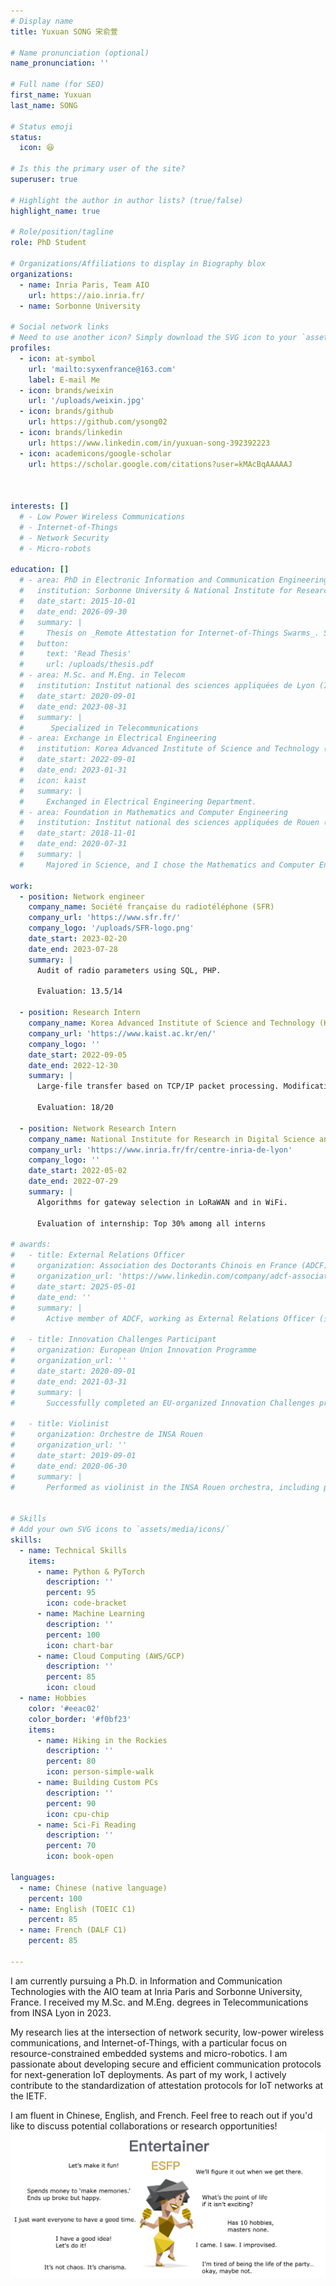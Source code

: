 ```yaml
---
# Display name
title: Yuxuan SONG 宋俞萱

# Name pronunciation (optional)
name_pronunciation: ''

# Full name (for SEO)
first_name: Yuxuan
last_name: SONG

# Status emoji
status:
  icon: 😆

# Is this the primary user of the site?
superuser: true

# Highlight the author in author lists? (true/false)
highlight_name: true

# Role/position/tagline
role: PhD Student

# Organizations/Affiliations to display in Biography blox
organizations:
  - name: Inria Paris, Team AIO
    url: https://aio.inria.fr/ 
  - name: Sorbonne University

# Social network links
# Need to use another icon? Simply download the SVG icon to your `assets/media/icons/` folder.
profiles:
  - icon: at-symbol
    url: 'mailto:syxenfrance@163.com'
    label: E-mail Me
  - icon: brands/weixin
    url: '/uploads/weixin.jpg'  
  - icon: brands/github
    url: https://github.com/ysong02 
  - icon: brands/linkedin
    url: https://www.linkedin.com/in/yuxuan-song-392392223
  - icon: academicons/google-scholar
    url: https://scholar.google.com/citations?user=kMAcBqAAAAAJ



interests: []
  # - Low Power Wireless Communications
  # - Internet-of-Things
  # - Network Security
  # - Micro-robots

education: []
  # - area: PhD in Electronic Information and Communication Engineering
  #   institution: Sorbonne University & National Institute for Research in Digital Science and Technology (Inria) Paris
  #   date_start: 2015-10-01
  #   date_end: 2026-09-30
  #   summary: |
  #     Thesis on _Remote Attestation for Internet-of-Things Swarms_. Supervised by Dr. Thomas Watteyne and Dr. Malisa Vucinic.
  #   button:
  #     text: 'Read Thesis'
  #     url: /uploads/thesis.pdf
  # - area: M.Sc. and M.Eng. in Telecom
  #   institution: Institut national des sciences appliquées de Lyon (INSA Lyon)
  #   date_start: 2020-09-01
  #   date_end: 2023-08-31
  #   summary: |
  #      Specialized in Telecommunications
  # - area: Exchange in Electrical Engineering
  #   institution: Korea Advanced Institute of Science and Technology (KAIST)
  #   date_start: 2022-09-01
  #   date_end: 2023-01-31
  #   icon: kaist
  #   summary: |
  #     Exchanged in Electrical Engineering Department.
  # - area: Foundation in Mathematics and Computer Engineering
  #   institution: Institut national des sciences appliquées de Rouen (INSA Rouen)
  #   date_start: 2018-11-01
  #   date_end: 2020-07-31
  #   summary: |
  #     Majored in Science, and I chose the Mathematics and Computer Engineering

work:
  - position: Network engineer
    company_name: Société française du radiotéléphone (SFR) 
    company_url: 'https://www.sfr.fr/'
    company_logo: '/uploads/SFR-logo.png'
    date_start: 2023-02-20
    date_end: 2023-07-28
    summary: |
      Audit of radio parameters using SQL, PHP.

      Evaluation: 13.5/14

  - position: Research Intern
    company_name: Korea Advanced Institute of Science and Technology (KAIST) NDSL Lab
    company_url: 'https://www.kaist.ac.kr/en/'
    company_logo: ''
    date_start: 2022-09-05
    date_end: 2022-12-30
    summary: |
      Large-file transfer based on TCP/IP packet processing. Modification of protocol on low layer via DPDK
      
      Evaluation: 18/20

  - position: Network Research Intern
    company_name: National Institute for Research in Digital Science and Technology (Inria) Lyon
    company_url: 'https://www.inria.fr/fr/centre-inria-de-lyon'
    company_logo: ''
    date_start: 2022-05-02
    date_end: 2022-07-29
    summary: |
      Algorithms for gateway selection in LoRaWAN and in WiFi.

      Evaluation of internship: Top 30% among all interns

# awards:
#   - title: External Relations Officer
#     organization: Association des Doctorants Chinois en France (ADCF) 全法中国博士生联谊会
#     organization_url: 'https://www.linkedin.com/company/adcf-association-des-doctorants-chinois-en-france/?originalSubdomain=fr'
#     date_start: 2025-05-01
#     date_end: ''
#     summary: |
#       Active member of ADCF, working as External Relations Officer (外联部).

#   - title: Innovation Challenges Participant
#     organization: European Union Innovation Programme
#     organization_url: ''
#     date_start: 2020-09-01
#     date_end: 2021-03-31
#     summary: |
#       Successfully completed an EU-organized Innovation Challenges project, focusing on innovative technology solutions.

#   - title: Violinist
#     organization: Orchestre de INSA Rouen
#     organization_url: ''
#     date_start: 2019-09-01
#     date_end: 2020-06-30
#     summary: |
#       Performed as violinist in the INSA Rouen orchestra, including performances at the Chinese New Year Gala and the graduation ceremony at INSA Rouen.


# Skills
# Add your own SVG icons to `assets/media/icons/`
skills:
  - name: Technical Skills
    items:
      - name: Python & PyTorch
        description: ''
        percent: 95
        icon: code-bracket
      - name: Machine Learning
        description: ''
        percent: 100
        icon: chart-bar
      - name: Cloud Computing (AWS/GCP)
        description: ''
        percent: 85
        icon: cloud
  - name: Hobbies
    color: '#eeac02'
    color_border: '#f0bf23'
    items:
      - name: Hiking in the Rockies
        description: ''
        percent: 80
        icon: person-simple-walk
      - name: Building Custom PCs
        description: ''
        percent: 90
        icon: cpu-chip
      - name: Sci-Fi Reading
        description: ''
        percent: 70
        icon: book-open

languages:
  - name: Chinese (native language)
    percent: 100
  - name: English (TOEIC C1)
    percent: 85
  - name: French (DALF C1)
    percent: 85

---
```


I am currently pursuing a Ph.D. in Information and Communication Technologies with the AIO team at Inria Paris and Sorbonne University, France. I received my M.Sc. and M.Eng. degrees in Telecommunications from INSA Lyon in 2023.

My research lies at the intersection of network security, low-power wireless communications, and Internet-of-Things, with a particular focus on resource-constrained embedded systems and micro-robotics. I am passionate about developing secure and efficient communication protocols for next-generation IoT deployments. As part of my work, I actively contribute to the standardization of attestation protocols for IoT networks at the IETF.

I am fluent in Chinese, English, and French. Feel free to reach out if you'd like to discuss potential collaborations or research opportunities!
![My MBTI personality type](mbti.png)